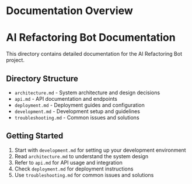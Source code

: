 # Documentation Overview

# AI Refactoring Bot Documentation

This directory contains detailed documentation for the AI Refactoring Bot project.

## Directory Structure

- `architecture.md` - System architecture and design decisions
- `api.md` - API documentation and endpoints
- `deployment.md` - Deployment guides and configuration
- `development.md` - Development setup and guidelines
- `troubleshooting.md` - Common issues and solutions

## Getting Started

1. Start with `development.md` for setting up your development environment
2. Read `architecture.md` to understand the system design
3. Refer to `api.md` for API usage and integration
4. Check `deployment.md` for deployment instructions
5. Use `troubleshooting.md` for common issues and solutions
